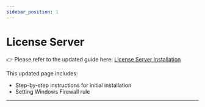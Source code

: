 ```yaml
---
sidebar_position: 1
---
```


# License Server

👉 Please refer to the updated guide here: [License Server Installation](../../licensing/license-server/license-server-installation.md)

This updated page includes:

- Step-by-step instructions for initial installation
- Setting Windows Firewall rule

---
